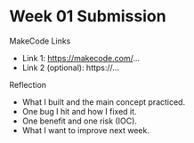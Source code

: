 # Week 01 Submission

MakeCode Links
- Link 1: https://makecode.com/...
- Link 2 (optional): https://...

Reflection
- What I built and the main concept practiced.
- One bug I hit and how I fixed it.
- One benefit and one risk (IOC).
- What I want to improve next week.